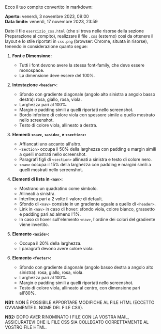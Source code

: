 Ecco il tuo compito convertito in markdown:

**Aperto:** venerdì, 3 novembre 2023, 09:00  
**Data limite:** venerdì, 17 novembre 2023, 23:59

Dato il file `esercizio_css.html` (che si trova nelle risorse della sezione Preparazione al compito), realizzare il file `.css` (esterno) così da ottenere il layout e lo stile riportati in `css.png` (browser: Chrome, situata in risorse), tenendo in considerazione quanto segue:

1. **Font e Dimensione:**
   - Tutti i font devono avere la stessa font-family, che deve essere monospace.
   - La dimensione deve essere del 100%.

2. **Intestazione `<header>`:**
   - Sfondo con gradiente diagonale (angolo alto sinistra a angolo basso destra): rosa, giallo, rosa, viola.
   - Larghezza pari al 100%.
   - Margin e padding simili a quelli riportati nello screenshot.
   - Bordo inferiore di colore viola con spessore simile a quello mostrato nello screenshot.
   - Testo di colore viola, allineato a destra.

3. **Elementi `<nav>`, `<aside>`, e `<section>`:**
   - Affiancati uno accanto all'altro.
   - `<section>` occupa il 50% della larghezza con padding e margin simili a quelli mostrati nello screenshot.
   - Paragrafi figli di `<section>` allineati a sinistra e testo di colore nero.
   - `<nav>` occupa il 15% della larghezza con padding e margini simili a quelli mostrati nello screenshot.

4. **Elementi di lista in `<nav>`:**
   - Mostrano un quadratino come simbolo.
   - Allineati a sinistra.
   - Interlinea pari a 2 volte il valore di default.
   - Sfondo di `<nav>` consiste in un gradiente uguale a quello di `<header>`.
   - Link in `<nav>` in caso di hover: sfondo viola, colore bianco, grassetto e padding pari ad almeno l'1%.
   - In caso di hover sull'elemento `<nav>`, l'ordine dei colori del gradiente viene invertito.

5. **Elemento `<aside>`:**
   - Occupa il 20% della larghezza.
   - I paragrafi devono avere colore viola.

6. **Elemento `<footer>`:**
   - Sfondo con gradiente diagonale (angolo basso destra a angolo alto sinistra): rosa, giallo, rosa, viola.
   - Larghezza pari al 100%.
   - Margin e padding simili a quelli riportati nello screenshot.
   - Testo di colore viola, allineato al centro, con dimensione pari all'80%.

**NB1:** NON È POSSIBILE APPORTARE MODIFICHE AL FILE HTML (ECCETTO OVVIAMENTE IL NOME DEL FILE CSS).

**NB2:** DOPO AVER RINOMINATO I FILE CON LA VOSTRA MAIL, ASSICURATEVI CHE IL FILE CSS SIA COLLEGATO CORRETTAMENTE AL VOSTRO FILE HTML.
